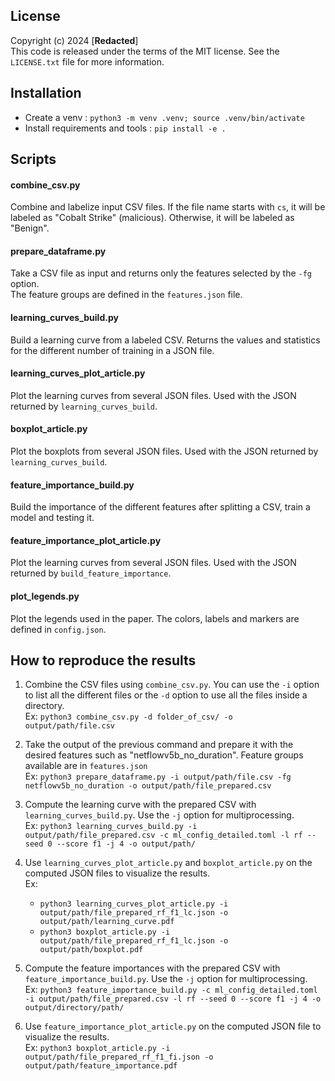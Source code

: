 
## License 

Copyright (c) 2024 [**Redacted**]  
This code is released under the terms of the MIT license. See the `LICENSE.txt` file for more information.


## Installation 
- Create a venv : `python3 -m venv .venv; source .venv/bin/activate`
- Install requirements and tools : `pip install -e .`

## Scripts

#### combine_csv.py
Combine and labelize input CSV files. If the file name starts with `cs`,
it will be labeled as "Cobalt Strike" (malicious).
Otherwise, it will be labeled as "Benign".

#### prepare_dataframe.py
Take a CSV file as input and returns only the features selected by the `-fg` option.  
The feature groups are defined in the `features.json` file.

#### learning_curves_build.py
Build a learning curve from a labeled CSV. Returns the values and statistics for the different number of training in
a JSON file.

#### learning_curves_plot_article.py
Plot the learning curves from several JSON files. Used with the JSON returned by `learning_curves_build`.

#### boxplot_article.py
Plot the boxplots from several JSON files. Used with the JSON returned by `learning_curves_build`.

#### feature_importance_build.py
Build the importance of the different features after splitting a CSV, train a model and testing it.

#### feature_importance_plot_article.py
Plot the learning curves from several JSON files. Used with the JSON returned by `build_feature_importance`.

#### plot_legends.py
Plot the legends used in the paper. The colors, labels and markers are defined in `config.json`.


## How to reproduce the results

1) Combine the CSV files using `combine_csv.py`. You can use the `-i` option to list all the different files or the `-d` option to use all the files inside a directory.   
Ex: `python3 combine_csv.py -d folder_of_csv/ -o output/path/file.csv`

2) Take the output of the previous command and prepare it with the desired features such as "netflowv5b_no_duration". Feature groups available are in `features.json`  
Ex: `python3 prepare_dataframe.py -i output/path/file.csv -fg netflowv5b_no_duration -o output/path/file_prepared.csv`

3) Compute the learning curve with the prepared CSV with `learning_curves_build.py`.  Use the `-j` option for multiprocessing.    
Ex: `python3 learning_curves_build.py -i output/path/file_prepared.csv -c ml_config_detailed.toml -l rf --seed 0 --score f1 -j 4 -o output/path/` 

4) Use `learning_curves_plot_article.py` and `boxplot_article.py` on the computed JSON files to visualize the results.   
Ex:
    - `python3 learning_curves_plot_article.py -i output/path/file_prepared_rf_f1_lc.json -o output/path/learning_curve.pdf` 
    - `python3 boxplot_article.py -i output/path/file_prepared_rf_f1_lc.json -o output/path/boxplot.pdf` 

5) Compute the feature importances with the prepared CSV with `feature_importance_build.py`.  Use the `-j` option for multiprocessing.     
Ex: 
`python3 feature_importance_build.py -c ml_config_detailed.toml -i output/path/file_prepared.csv -l rf --seed 0 --score f1 -j 4 -o output/directory/path/` 

6) Use `feature_importance_plot_article.py` on the computed JSON file to visualize the results.   
Ex: `python3 boxplot_article.py -i output/path/file_prepared_rf_f1_fi.json -o output/path/feature_importance.pdf`
